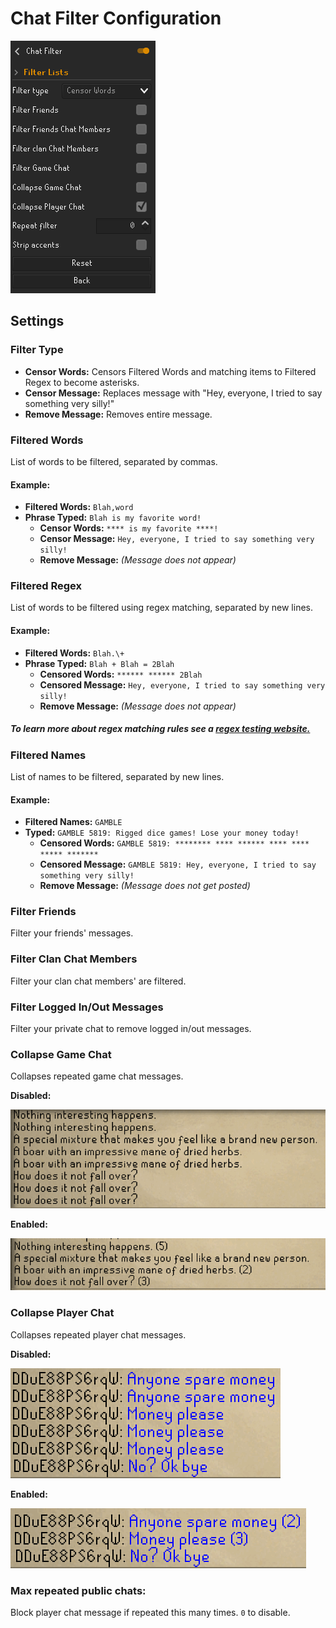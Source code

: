 # Chat Filter Configuration
![Client View](img/chat-filter/chat_filter_config.png)

## Settings

### Filter Type
* **Censor Words:** Censors Filtered Words and matching items to Filtered Regex to become asterisks.
* **Censor Message:** Replaces message with "Hey, everyone, I tried to say something very silly!"
* **Remove Message:** Removes entire message.

### Filtered Words
List of words to be filtered, separated by commas. 

#### Example: 
* **Filtered Words:** `Blah,word`
* **Phrase Typed:** `Blah is my favorite word!`
  - **Censor Words:** `**** is my favorite ****!`
  - **Censor Message:** `Hey, everyone, I tried to say something very silly!`
  - **Remove Message:** _(Message does not appear)_

### Filtered Regex
List of words to be filtered using regex matching, separated by new lines.

#### Example: 
* **Filtered Words:** `Blah.\+`
* **Phrase Typed:** `Blah + Blah = 2Blah`
  - **Censored Words:** `****** ****** 2Blah`
  - **Censored Message:** `Hey, everyone, I tried to say something very silly!`
  - **Remove Message:** _(Message does not appear)_

##### To learn more about regex matching rules see a [regex testing website.](https://regexr.com/)

### Filtered Names
List of names to be filtered, separated by new lines.

#### Example:
* **Filtered Names:** `GAMBLE`
* **Typed:** `GAMBLE 5819: Rigged dice games! Lose your money today!`
  - **Censored Words:** `GAMBLE 5819: ******** **** ****** **** **** ***** *******`
  - **Censored Message:** `GAMBLE 5819: Hey, everyone, I tried to say something very silly!`
  - **Remove Message:** _(Message does not get posted)_

### Filter Friends
Filter your friends' messages.

### Filter Clan Chat Members
Filter your clan chat members' are filtered.

### Filter Logged In/Out Messages
Filter your private chat to remove logged in/out messages.

### Collapse Game Chat
Collapses repeated game chat messages.

**Disabled:**

![](img/chat-filter/chat_filter_disabled_collapse_game.png)

**Enabled:**

![](img/chat-filter/chat_filter_enabled_collapse_game.png)

### Collapse Player Chat
Collapses repeated player chat messages.

**Disabled:**

![](img/chat-filter/chat_filter_disabled_collapse_player.png)

**Enabled:**

![](img/chat-filter/chat_filter_enabled_collapse_player.png)

### Max repeated public chats:
Block player chat message if repeated this many times. `0` to disable.
